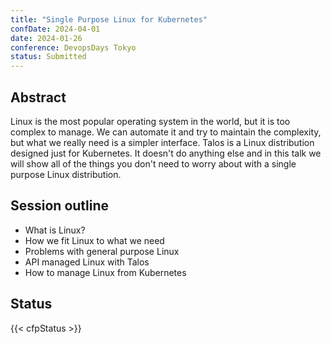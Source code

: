 ```yaml
---
title: "Single Purpose Linux for Kubernetes"
confDate: 2024-04-01
date: 2024-01-26
conference: DevopsDays Tokyo
status: Submitted
---
```


## Abstract
Linux is the most popular operating system in the world, but it is too complex to manage. We can automate it and try to maintain the complexity, but what we really need is a simpler interface. Talos is a Linux distribution designed just for Kubernetes. It doesn't do anything else and in this talk we will show all of the things you don't need to worry about with a single purpose Linux distribution.

## Session outline
* What is Linux?
* How we fit Linux to what we need
* Problems with general purpose Linux
* API managed Linux with Talos
* How to manage Linux from Kubernetes 

## Status
{{< cfpStatus >}}
